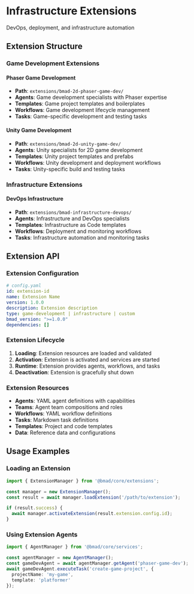 # Infrastructure Extensions

DevOps, deployment, and infrastructure automation

## Extension Structure

### Game Development Extensions

#### Phaser Game Development

- **Path**: `extensions/bmad-2d-phaser-game-dev/`
- **Agents**: Game development specialists with Phaser expertise
- **Templates**: Game project templates and boilerplates
- **Workflows**: Game development lifecycle management
- **Tasks**: Game-specific development and testing tasks

#### Unity Game Development

- **Path**: `extensions/bmad-2d-unity-game-dev/`
- **Agents**: Unity specialists for 2D game development
- **Templates**: Unity project templates and prefabs
- **Workflows**: Unity development and deployment workflows
- **Tasks**: Unity-specific build and testing tasks

### Infrastructure Extensions

#### DevOps Infrastructure

- **Path**: `extensions/bmad-infrastructure-devops/`
- **Agents**: Infrastructure and DevOps specialists
- **Templates**: Infrastructure as Code templates
- **Workflows**: Deployment and monitoring workflows
- **Tasks**: Infrastructure automation and monitoring tasks

## Extension API

### Extension Configuration

```yaml
# config.yaml
id: extension-id
name: Extension Name
version: 1.0.0
description: Extension description
type: game-development | infrastructure | custom
bmad_version: ">=1.0.0"
dependencies: []
```

### Extension Lifecycle

1. **Loading**: Extension resources are loaded and validated
2. **Activation**: Extension is activated and services are started
3. **Runtime**: Extension provides agents, workflows, and tasks
4. **Deactivation**: Extension is gracefully shut down

### Extension Resources

- **Agents**: YAML agent definitions with capabilities
- **Teams**: Agent team compositions and roles
- **Workflows**: YAML workflow definitions
- **Tasks**: Markdown task definitions
- **Templates**: Project and code templates
- **Data**: Reference data and configurations

## Usage Examples

### Loading an Extension

```typescript
import { ExtensionManager } from '@bmad/core/extensions';

const manager = new ExtensionManager();
const result = await manager.loadExtension('/path/to/extension');

if (result.success) {
  await manager.activateExtension(result.extension.config.id);
}
```

### Using Extension Agents

```typescript
import { AgentManager } from '@bmad/core/services';

const agentManager = new AgentManager();
const gameDevAgent = await agentManager.getAgent('phaser-game-dev');
await gameDevAgent.executeTask('create-game-project', { 
  projectName: 'my-game',
  template: 'platformer'
});
```
